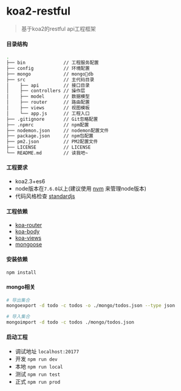 # koa2-restful
> 基于koa2的restful api工程框架

#### 目录结构
```bash
.
├── bin              // 工程服务配置
├── config           // 环境配置
├── mongo            // mongodb
├── src              // 主代码目录
│    ├── api         // 接口目录
│    ├── controllers // 操作层
│    ├── model       // 数据模型
│    ├── router      // 路由配置
│    ├── views       // 视图模板
│    └── app.js      // 工程入口
├── .gitignore       // Git忽略配置
├── .npmrc           // npm配置
├── nodemon.json     // nodemon配置文件
├── package.json     // npm包配置
├── pm2.json         // PM2配置文件
├── LICENSE          // LICENSE
└── README.md        // 读我吧~
```

#### 工程要求
- koa2.3+es6
- node版本在`7.6.0`以上(建议使用 [nvm](https://github.com/creationix/nvm) 来管理node版本)
- 代码风格检查 [standardjs](https://standardjs.com/readme-zhcn.html)

#### 工程依赖
- [koa-router](https://github.com/alexmingoia/koa-router)
- [koa-body](https://github.com/dlau/koa-body)
- [koa-views](https://github.com/queckezz/koa-views)
- [mongoose](https://github.com/Automattic/mongoose)

#### 安装依赖
```bash
npm install
```

#### mongo相关
```bash
# 导出集合
mongoexport -d todo -c todos -o ./mongo/todos.json --type json

# 导入集合
mongoimport -d todo -c todos ./mongo/todos.json
```

#### 启动工程
- 调试地址 `localhost:20177`
- 开发 `npm run dev`
- 本地 `npm run local`
- 测试 `npm run test`
- 正式 `npm run prod`

